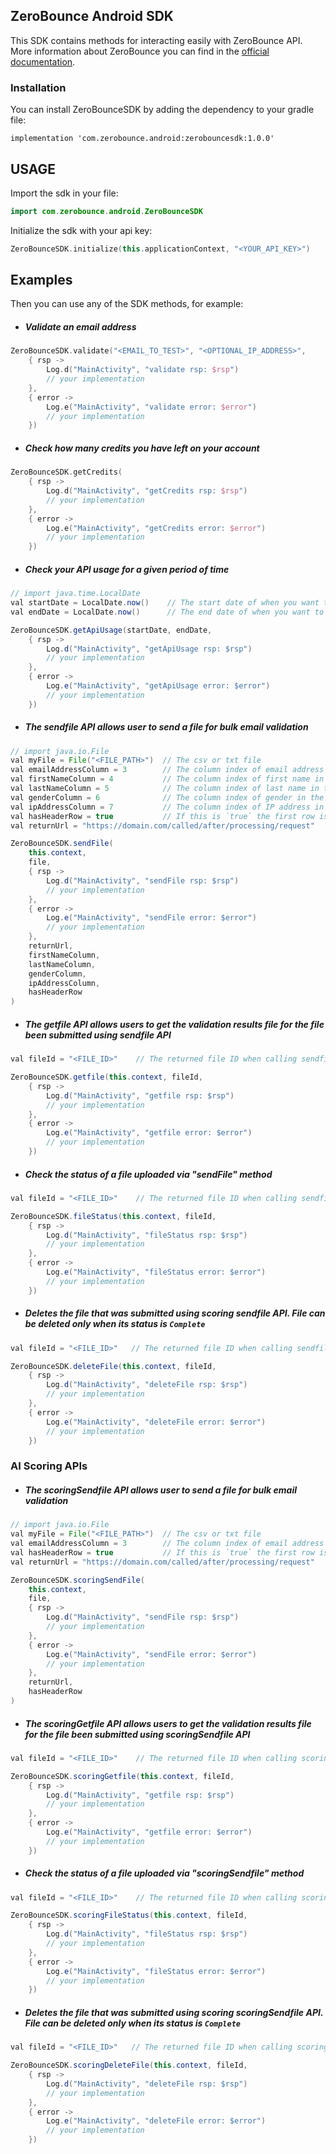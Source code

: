 ## ZeroBounce Android SDK
This SDK contains methods for interacting easily with ZeroBounce API.
More information about ZeroBounce you can find in the [official documentation](https://www.zerobounce.net/docs/).

### Installation
You can install ZeroBounceSDK by adding the dependency to your gradle file:

```
implementation 'com.zerobounce.android:zerobouncesdk:1.0.0'
```

## USAGE
Import the sdk in your file:
```kotlin
import com.zerobounce.android.ZeroBounceSDK
```

Initialize the sdk with your api key:
```kotlin 
ZeroBounceSDK.initialize(this.applicationContext, "<YOUR_API_KEY>")
```

## Examples
Then you can use any of the SDK methods, for example:
* ##### Validate an email address
```kotlin
ZeroBounceSDK.validate("<EMAIL_TO_TEST>", "<OPTIONAL_IP_ADDRESS>",
    { rsp -> 
        Log.d("MainActivity", "validate rsp: $rsp")
        // your implementation
    },
    { error -> 
        Log.e("MainActivity", "validate error: $error") 
        // your implementation
    })
```

* ##### Check how many credits you have left on your account
```kotlin
ZeroBounceSDK.getCredits(
    { rsp -> 
        Log.d("MainActivity", "getCredits rsp: $rsp")
        // your implementation
    },
    { error -> 
        Log.e("MainActivity", "getCredits error: $error") 
        // your implementation
    })
```

* ##### Check your API usage for a given period of time
```java
// import java.time.LocalDate
val startDate = LocalDate.now()    // The start date of when you want to view API usage
val endDate = LocalDate.now()      // The end date of when you want to view API usage

ZeroBounceSDK.getApiUsage(startDate, endDate,
    { rsp -> 
        Log.d("MainActivity", "getApiUsage rsp: $rsp")
        // your implementation
    },
    { error -> 
        Log.e("MainActivity", "getApiUsage error: $error") 
        // your implementation
    })
```

* ##### The sendfile API allows user to send a file for bulk email validation
```java
// import java.io.File
val myFile = File("<FILE_PATH>")  // The csv or txt file
val emailAddressColumn = 3        // The column index of email address in the file. Index starts at 1
val firstNameColumn = 4           // The column index of first name in the file
val lastNameColumn = 5            // The column index of last name in the file
val genderColumn = 6              // The column index of gender in the file
val ipAddressColumn = 7           // The column index of IP address in the file
val hasHeaderRow = true           // If this is `true` the first row is considered as table headers 
val returnUrl = "https://domain.com/called/after/processing/request"

ZeroBounceSDK.sendFile(
    this.context,
    file,
    { rsp -> 
        Log.d("MainActivity", "sendFile rsp: $rsp")
        // your implementation
    },
    { error -> 
        Log.e("MainActivity", "sendFile error: $error") 
        // your implementation
    },
    returnUrl, 
    firstNameColumn, 
    lastNameColumn,
    genderColumn, 
    ipAddressColumn, 
    hasHeaderRow
)
```

* ##### The getfile API allows users to get the validation results file for the file been submitted using sendfile API
```java
val fileId = "<FILE_ID>"    // The returned file ID when calling sendfile API

ZeroBounceSDK.getfile(this.context, fileId,
    { rsp -> 
        Log.d("MainActivity", "getfile rsp: $rsp")
        // your implementation
    },
    { error -> 
        Log.e("MainActivity", "getfile error: $error") 
        // your implementation
    })
```

* ##### Check the status of a file uploaded via "sendFile" method
```java
val fileId = "<FILE_ID>"    // The returned file ID when calling sendfile API

ZeroBounceSDK.fileStatus(this.context, fileId,
    { rsp -> 
        Log.d("MainActivity", "fileStatus rsp: $rsp")
        // your implementation
    },
    { error -> 
        Log.e("MainActivity", "fileStatus error: $error") 
        // your implementation
    })
```

* ##### Deletes the file that was submitted using scoring sendfile API. File can be deleted only when its status is _`Complete`_
```java
val fileId = "<FILE_ID>"   // The returned file ID when calling sendfile API

ZeroBounceSDK.deleteFile(this.context, fileId,
    { rsp -> 
        Log.d("MainActivity", "deleteFile rsp: $rsp")
        // your implementation
    },
    { error -> 
        Log.e("MainActivity", "deleteFile error: $error") 
        // your implementation
    })
```

### AI Scoring APIs
* ##### The scoringSendfile API allows user to send a file for bulk email validation
```java
// import java.io.File
val myFile = File("<FILE_PATH>")  // The csv or txt file
val emailAddressColumn = 3        // The column index of email address in the file. Index starts at 1
val hasHeaderRow = true           // If this is `true` the first row is considered as table headers 
val returnUrl = "https://domain.com/called/after/processing/request"

ZeroBounceSDK.scoringSendFile(
    this.context,
    file,
    { rsp -> 
        Log.d("MainActivity", "sendFile rsp: $rsp")
        // your implementation
    },
    { error -> 
        Log.e("MainActivity", "sendFile error: $error") 
        // your implementation
    },
    returnUrl, 
    hasHeaderRow
)
```

* ##### The scoringGetfile API allows users to get the validation results file for the file been submitted using scoringSendfile API
```java
val fileId = "<FILE_ID>"    // The returned file ID when calling scoringSendfile API

ZeroBounceSDK.scoringGetfile(this.context, fileId,
    { rsp -> 
        Log.d("MainActivity", "getfile rsp: $rsp")
        // your implementation
    },
    { error -> 
        Log.e("MainActivity", "getfile error: $error") 
        // your implementation
    })
```

* ##### Check the status of a file uploaded via "scoringSendfile" method
```java
val fileId = "<FILE_ID>"    // The returned file ID when calling scoringSendfile API

ZeroBounceSDK.scoringFileStatus(this.context, fileId,
    { rsp -> 
        Log.d("MainActivity", "fileStatus rsp: $rsp")
        // your implementation
    },
    { error -> 
        Log.e("MainActivity", "fileStatus error: $error") 
        // your implementation
    })
```

* ##### Deletes the file that was submitted using scoring scoringSendfile API. File can be deleted only when its status is _`Complete`_
```java
val fileId = "<FILE_ID>"   // The returned file ID when calling scoringSendfile API

ZeroBounceSDK.scoringDeleteFile(this.context, fileId,
    { rsp -> 
        Log.d("MainActivity", "deleteFile rsp: $rsp")
        // your implementation
    },
    { error -> 
        Log.e("MainActivity", "deleteFile error: $error") 
        // your implementation
    })
```
